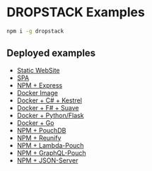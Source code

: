 # DROPSTACK Examples

```bash
npm i -g dropstack
```

## Deployed examples

* [Static WebSite](http://ngibhshm.services.dropstack.run)
* [SPA](http://okwwqnkl.services.dropstack.run)
* [NPM + Express](http://urcbyrfw.services.dropstack.run)
* [Docker Image](http://waedjrfh.services.dropstack.run)
* [Docker + C# + Kestrel](http://sntdqrvq.services.dropstack.run)
* [Docker + F# + Suave](http://whwgikhc.services.dropstack.run)
* [Docker + Python/Flask](http://wjdqtkuz.services.dropstack.run)
* [Docker + Go](http://bwrbytxq.services.dropstack.run)
* [NPM + PouchDB](http://ripkvufc.services.dropstack.run/_utils)
* [NPM + Reunify](http://byctvaxf.services.dropstack.run)
* [NPM + Lambda-Pouch](http://momnhgvw.services.dropstack.run/example)
* [NPM + GraphQL-Pouch](http://isgcwogq.services.dropstack.run/graphql)
* [NPM + JSON-Server](http://vymahwwx.services.dropstack.run)
